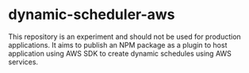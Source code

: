 # dynamic-scheduler-aws
This repository is an experiment and should not be used for production applications. It aims to publish an NPM package as a plugin to host application using AWS SDK to create dynamic schedules using AWS services.
